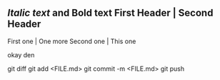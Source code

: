 *Italic text* and **Bold text**
First Header | Second Header
-----------------------------
First one | One more
Second one | This one

okay den



git diff
git add <FILE.md>
git commit -m <FILE.md> 
git push
